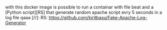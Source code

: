 with this docker image is possible to run a containar with file beat and a [Python script][RS]  that generate random apache script evry 5 seconds in a log file
qaaa
[//]:
RS: <https://github.com/kiritbasu/Fake-Apache-Log-Generator>
